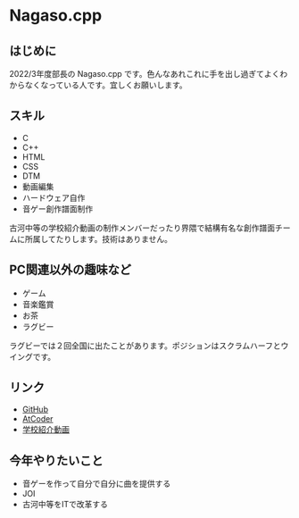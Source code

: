 # Nagaso.cpp

## はじめに

2022/3年度部長の Nagaso.cpp です。色んなあれこれに手を出し過ぎてよくわからなくなっている人です。宜しくお願いします。

## スキル

- C
- C++
- HTML
- CSS
- DTM
- 動画編集
- ハードウェア自作
- 音ゲー創作譜面制作

古河中等の学校紹介動画の制作メンバーだったり界隈で結構有名な創作譜面チームに所属してたりします。技術はありません。

## PC関連以外の趣味など

- ゲーム
- 音楽鑑賞
- お茶
- ラグビー

ラグビーでは２回全国に出たことがあります。ポジションはスクラムハーフとウイングです。

## リンク

- [GitHub](https://github.com/SapphMizi)
- [AtCoder](https://atcoder.jp/users/Mizi3405)
- [学校紹介動画](https://youtu.be/8cea0G5-IV4)

## 今年やりたいこと

- 音ゲーを作って自分で自分に曲を提供する
- JOI
- 古河中等をITで改革する